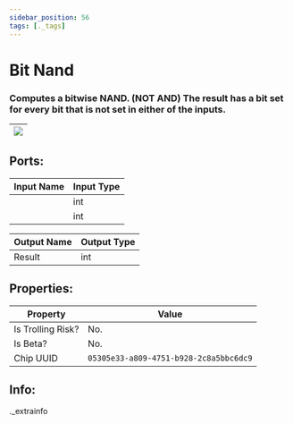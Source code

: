 ```yaml
---
sidebar_position: 56
tags: [._tags]
---
```


# Bit Nand


### Computes a bitwise NAND. (NOT AND) The result has a bit set for every bit that is not set in either of the inputs.

| ![](https://images-ext-2.discordapp.net/external/MPmIaQzlEPmgGWlgi-WxBBXt0Bjv_zWPkg1y1f_sy3s/https/www.recroomcircuits.com/image/circuit/absolute-value?width=206&height=108) |
|-----|

## Ports:

| Input Name | Input Type |
|-----------|-----------|
|  | int |
|  | int |

| Output Name | Output Type |
|-----------|-----------|
| Result | int |

## Properties:

| Property  | Value |
|-------------------|-----------|
| Is Trolling Risk? | No. |
| Is Beta? | No. |
| Chip UUID | `05305e33-a809-4751-b928-2c8a5bbc6dc9` |

## Info:
._extrainfo
